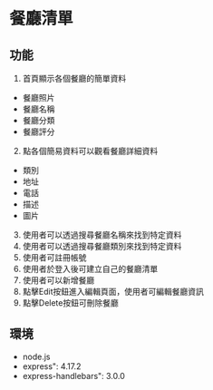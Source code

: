 # 餐廳清單

## 功能
1. 首頁顯示各個餐廳的簡單資料
 - 餐廳照片
 - 餐廳名稱
 - 餐廳分類
 - 餐廳評分
2. 點各個簡易資料可以觀看餐廳詳細資料
 - 類別
 - 地址
 - 電話
 - 描述
 - 圖片
3. 使用者可以透過搜尋餐廳名稱來找到特定資料
4. 使用者可以透過搜尋餐廳類別來找到特定資料
5. 使用者可註冊帳號
6. 使用者於登入後可建立自己的餐廳清單  
7. 使用者可以新增餐廳
8. 點擊Edit按鈕進入編輯頁面，使用者可編輯餐廳資訊
9. 點擊Delete按鈕可刪除餐廳

## 環境 
 - node.js
 - express": 4.17.2
 - express-handlebars": 3.0.0
